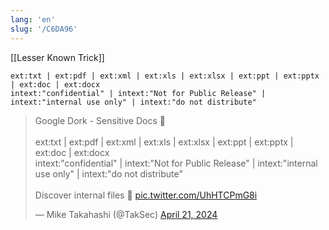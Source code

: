 ```yaml
---
lang: 'en'
slug: '/C6DA96'
---
```


[[Lesser Known Trick]]

```
ext:txt | ext:pdf | ext:xml | ext:xls | ext:xlsx | ext:ppt | ext:pptx | ext:doc | ext:docx
intext:"confidential" | intext:"Not for Public Release" | intext:"internal use only" | intext:"do not distribute"
```

<blockquote class="twitter-tweet"><p lang="en" dir="ltr">Google Dork - Sensitive Docs 📄<br/><br/>ext:txt | ext:pdf | ext:xml | ext:xls | ext:xlsx | ext:ppt | ext:pptx | ext:doc | ext:docx<br/>intext:"confidential" | intext:"Not for Public Release" | intext:"internal use only" | intext:"do not distribute"<br/><br/>Discover internal files 👀 <a href="https://t.co/UhHTCPmG8i">pic.twitter.com/UhHTCPmG8i</a></p>&mdash; Mike Takahashi (@TakSec) <a href="https://twitter.com/TakSec/status/1782140278041886750?ref_src=twsrc%5Etfw">April 21, 2024</a></blockquote>
